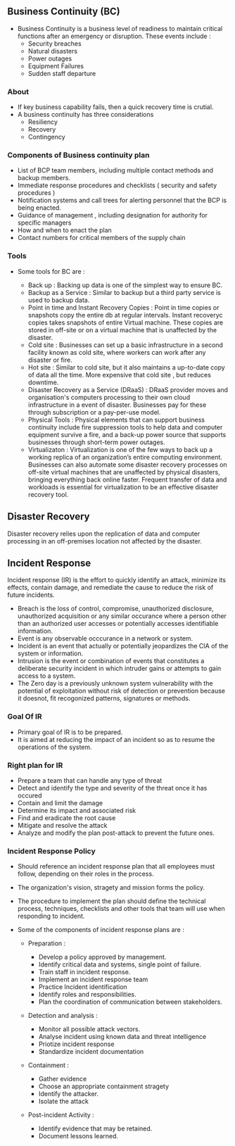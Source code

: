 ## Business Continuity (BC)

- Business Continuity is a business level of readiness to maintain critical functions after an emergency or disruption. These events include :
    - Security breaches
    - Natural disasters
    - Power outages
    - Equipment Failures
    - Sudden staff departure

### About

- If key business capability fails, then a quick recovery time is crutial.
- A business continuity has three considerations
    - Resiliency
    - Recovery
    - Contingency

### Components of Business continuity plan

- List of BCP team members, including multiple contact methods and backup members.
- Immediate response procedures and checklists ( security and safety procedures )
- Notification systems and call trees for alerting personnel that the BCP is being enacted.
- Guidance of management , including designation for authority for specific managers
- How and when to enact the plan
- Contact numbers for critical members of the supply chain


### Tools

- Some tools for BC are :

    - Back up : Backing up data is one of the simplest way to ensure BC.
    - Backup as a Service : Similar to backup but a third party service is used to backup data.
    - Point in time and Instant Recovery Copies : Point in time copies or snapshots copy the entire db at regular intervals. Instant recoveryc copies takes snapshots of entire Virtual machine. These copies are stored in off-site or on a virtual machine that is unaffected by the disaster.
    - Cold site : Businesses can set up a basic infrastructure in a second facility known as cold site, where workers can work after any disaster or fire. 
    - Hot site : Similar to cold site, but it also maintains a up-to-date copy of data all the time. More expensive that cold site , but reduces downtime.
    - Disaster Recovery as a Service (DRaaS) : DRaaS provider moves and organisation's computers processing to their own cloud infrastructure in a event of disaster. Businesses pay for these through subscription or a pay-per-use model.
    - Physical Tools :  Physical elements that can support business continuity include fire suppression tools to help data and computer equipment survive a fire, and a back-up power source that supports businesses through short-term power outages.
    - Virtualizaton : Virtualization is one of the few ways to back up a working replica of an organization’s entire computing environment. Businesses can also automate some disaster recovery processes on off-site virtual machines that are unaffected by physical disasters, bringing everything back online faster. Frequent transfer of data and workloads is essential for virtualization to be an effective disaster recovery tool.


## Disaster Recovery

Disaster recovery relies upon the replication of data and computer processing in an off-premises location not affected by the disaster.

## Incident Response

Incident response (IR) is the effort to quickly identify an attack, minimize its effects, contain damage, and remediate the cause to reduce the risk of future incidents.

- Breach is the loss of control, compromise, unauthorized disclosure, unauthorized acquisition or any similar occurance where a person other than an authorized user accesses or potentially accesses identifiable information.
- Event is any observable occcurance in a network or system.
- Incident is an event that actually or potentially jeopardizes the CIA of the system or information.
- Intrusion is the event or combination of events that constitutes a deliberate security incident in which intruder gains or attempts to gain access to a system.
- The Zero day is a previously unknown system vulnerability with the potential of exploitation without risk of detection or prevention because it doesnot, fit recogonized patterns, signatures or methods.

### Goal Of IR

- Primary goal of IR is to be prepared.
- It is aimed at reducing the impact of an incident so as to resume the operations of the system.


### Right plan for IR

- Prepare a team that can handle any type of threat
- Detect and identify the type and severity of the threat once it has occured
- Contain and limit the damage
- Determine its impact and associated risk
- Find and eradicate the root cause
- Mitigate and resolve the attack
- Analyze and modify the plan post-attack to prevent the future ones.

### Incident Response Policy

- Should reference an incident response plan that all employees must follow, depending on their roles in the process.
- The organization's vision, stragety and mission forms the policy.
- The procedure to implement the plan should define the technical process, techniques, checklists and other tools that team will use when responding to incident.

- Some of the components of  incident response plans are :

    - Preparation : 
        - Develop a policy approved by management.
        - Identify critical data and systems, single point of failure.
        - Train staff in incident response.
        - Implement an incident response team
        - Practice Incident identification
        - Identify roles and responsibilities.
        - Plan the coordination of communication between stakeholders.

    - Detection and analysis :
        - Monitor all possible attack vectors.
        - Analyse incident using known data and threat intelligence
        - Priotize incident response
        - Standardize incident documentation

    - Containment :
        - Gather evidence
        - Choose an appropriate containment stragety
        - Identify the attacker.
        - Isolate the attack

    - Post-incident Activity :
        - Identify evidence that may be retained.
        - Document lessons learned.